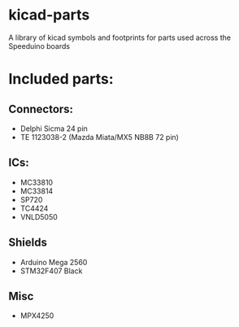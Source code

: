 # kicad-parts
A library of kicad symbols and footprints for parts used across the Speeduino boards

# Included parts:
## Connectors:
* Delphi Sicma 24 pin
* TE 1123038-2 (Mazda Miata/MX5 NB8B 72 pin)
## ICs:
* MC33810
* MC33814
* SP720
* TC4424
* VNLD5050
## Shields
* Arduino Mega 2560
* STM32F407 Black
## Misc
* MPX4250